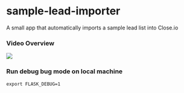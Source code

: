 # sample-lead-importer
A small app that automatically imports a sample lead list into Close.io

### Video Overview

[![](http://img.youtube.com/vi/dt5p-H017uI/0.jpg)](http://www.youtube.com/watch?v=dt5p-H017uI "Overview: Sample Lead Importer for Close.io")

### Run debug bug mode on local machine
`export FLASK_DEBUG=1`
